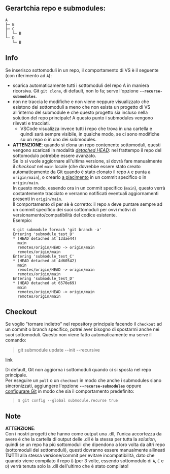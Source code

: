 ## Gerartchia repo e submodules:
```
A
├─ B
├─ C
│  └─ B
└─ D
   └─ B
```

## Info
Se inserisco sottomoduli in un repo, il comportamento di VS è il seguente (con riferimento ad `A`):
* scarica automaticamente tutti i sottomoduli del repo A in maniera ricorsiva. Git `git clone`, di default, non lo fa; serve l'opzione **`--recurse-submodules`**.
* non ne traccia le modifiche e non viene neppure visualizzato che esistono dei sottomoduli a meno che non esista un progetto di VS all'interno del submodule e che questo progetto sia incluso nella solution del repo principale! A questo punto i submodules vengono rilevati e tracciati.
  * VSCode visualizza invece tutti i repo che trova in una cartella e quindi sarà sempre visibile, in qualche modo, se ci sono modifiche su un repo o in uno dei submodules.
* **ATTENZIONE**: quando si clona un repo contenente sottomoduli, questi vengono scaricati in modalità [_detached HEAD_](https://github.com/gitextensions/gitextensions/issues/10794): nel frattempo il repo del sottomodulo potrebbe essere avanzato.   
Se lo si vuole aggiornare all'ultima versione, si dovrà fare manualmente il _checkout_ nel `main` locale (che dovrebbe essere stato creato automaticamente da Git quando è stato clonato il repo `A` e punta a `origin/main`), o crearlo [a piacimento](https://stackoverflow.com/questions/10914022/how-do-i-check-out-a-specific-version-of-a-submodule-using-git-submodule) in un commit specifico o in `origin/main`.  
In questo modo, essendo ora in un commit specifico (`main`), questo verrà costantemente tracciato e verranno notificati eventuali aggiornamenti presenti in `origin/main`.  
Il comportamento di per sè è corretto: il repo `A` deve puntare sempre ad un commit specifico dei suoi sottomoduli per ovvi motivi di versionamento/compatibilità del codice esistente.  
Esempio:
  ```
  $ git submodule foreach 'git branch -a'
  Entering 'submodule_test_B'
  * (HEAD detached at 13dae44)
    main
    remotes/origin/HEAD -> origin/main
    remotes/origin/main
  Entering 'submodule_test_C'
  * (HEAD detached at 4d60542)
    main
    remotes/origin/HEAD -> origin/main
    remotes/origin/main
  Entering 'submodule_test_D'
  * (HEAD detached at 6570e69)
    main
    remotes/origin/HEAD -> origin/main
    remotes/origin/main
  ```

## Checkout
Se voglio "tornare indietro" nel repository principale facendo il `checkout` ad un commit o branch specifico, potrei aver bisogno di spostarmi anche nei suoi sottomoduli. Questo non viene fatto automaticamente ma serve il comando:

> git submodule update --init --recursive

[link](https://www.vogella.com/tutorials/GitSubmodules/article.html)

Di default, Git non aggiorna i sottomoduli quando ci si sposta nel repo principale.  
Per eseguire un `pull` o un `checkout` in modo che anche i submodules siano sincronizzati, aggiungere l'opzione **`--recurse-submodules`** oppure [configurare Git]((https://stackoverflow.com/questions/1899792/why-is-git-submodule-not-updated-automatically-on-git-checkout)) in modo che sia il comportamento predefinito:
> `$ git config --global submodule.recurse true` 

## Note
**ATTENZIONE**:  
Con i nostri progetti che hanno come output una .dll, l'unica accortezza da avere è che la cartella di output delle .dll è la stessa per tutta la _solution_, quindi se un repo ha più sottomoduli che dipendono a loro volta da altri repo (sottomoduli dei sottomoduli), questi dovranno essere manualmente allineati **TUTTI** alla stessa versione/commit per evitare incompatibilità, dato che quando viene compilato il repo `B` (per 3 volte, essendo sottomodulo di `A`, `C` e `D`) verrà tenuta solo la .dll dell'ultimo che è stato compilato!
